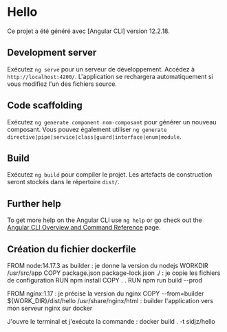 # Hello

Ce projet a été généré avec [Angular CLI] version 12.2.18.

## Development server

Exécutez `ng serve` pour un serveur de développement. Accédez à `http://localhost:4200/`. L'application se rechargera automatiquement si vous modifiez l'un des fichiers source.

## Code scaffolding

Exécutez `ng generate component nom-composant` pour générer un nouveau composant. Vous pouvez également utiliser `ng generate directive|pipe|service|class|guard|interface|enum|module`.

## Build

Exécutez `ng build` pour compiler le projet. Les artefacts de construction seront stockés dans le répertoire `dist/`.


## Further help

To get more help on the Angular CLI use `ng help` or go check out the [Angular CLI Overview and Command Reference](https://angular.io/cli) page.

## Création du fichier dockerfile
FROM node:14.17.3 as builder : je donne la version du nodejs
WORKDIR /usr/src/app
COPY package.json package-lock.json ./ : je copie les fichiers de configuration
RUN npm install
COPY . .
RUN npm run build --prod

FROM nginx:1.17 : je précise la version du nginx
COPY --from=builder ${WORK_DIR}/dist/hello /usr/share/nginx/html : builder l'application vers mon serveur nginx sur docker

J'ouvre le terminal et j'exécute la commande : 
docker build . -t sidjz/hello
